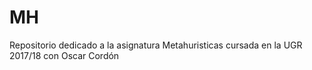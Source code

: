 # MH
Repositorio dedicado a la asignatura Metahuristicas cursada en la UGR 2017/18 con Oscar Cordón 
